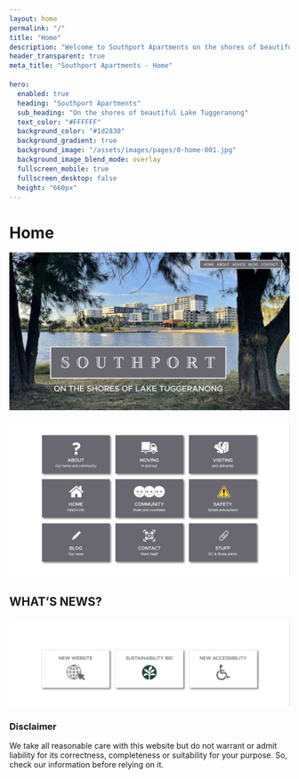 ```yaml
---
layout: home
permalink: "/"
title: "Home"
description: "Welcome to Southport Apartments on the shores of beautiful Lake Tuggeranong"
header_transparent: true
meta_title: "Southport Apartments - Home"

hero:
  enabled: true
  heading: "Southport Apartments"
  sub_heading: "On the shores of beautiful Lake Tuggeranong"
  text_color: "#FFFFFF"
  background_color: "#1d2830"
  background_gradient: true
  background_image: "/assets/images/pages/0-home-001.jpg"
  background_image_blend_mode: overlay
  fullscreen_mobile: true
  fullscreen_desktop: false
  height: "660px"
---
```


# Home

![](/assets/images/pages/0-home-001.jpg)

![](/assets/images/pages/0-home-002.png)

## WHAT’S NEWS?

![](/assets/images/pages/0-home-003.png)

### Disclaimer

We take all reasonable care with this website but do not warrant or admit liability for its correctness, completeness or suitability for your purpose. So, check our information before relying on it.
